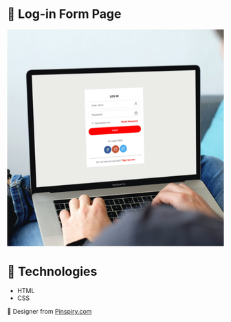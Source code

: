 #
# :pushpin: Log-in Form Page


![Mockup with log in form page](https://github.com/DiegoFischerDev/Log-In-Page/blob/main/assets/log-in-page%20mockup.png?raw=true)

# :rocket:  Technologies

* HTML
* CSS

🎨  Designer from [Pinspiry.com](https://pinspiry.com/forms-ui-kit-free-psd/)
